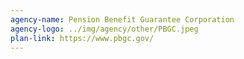```yaml
---
agency-name: Pension Benefit Guarantee Corporation
agency-logo: ../img/agency/other/PBGC.jpeg
plan-link: https://www.pbgc.gov/
---
```

